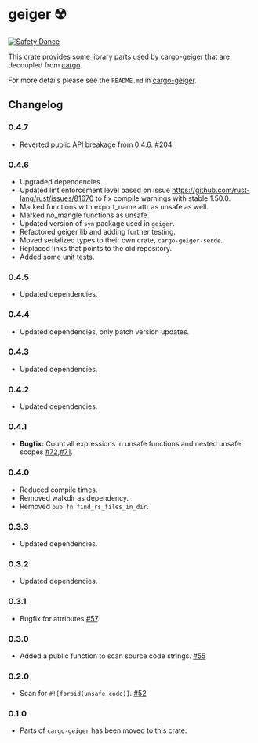 geiger ☢️ 
=========

[![Safety Dance](https://img.shields.io/badge/unsafe-forbidden-success.svg)](https://github.com/rust-secure-code/safety-dance/)

This crate provides some library parts used by [cargo-geiger] that are decoupled
from [cargo].

For more details please see the `README.md` in [cargo-geiger].

Changelog
---------

### 0.4.7
 - Reverted public API breakage from 0.4.6. [#204]

### 0.4.6
 - Upgraded dependencies.
 - Updated lint enforcement level based on issue
   https://github.com/rust-lang/rust/issues/81670 to fix compile warnings with
   stable 1.50.0.
 - Marked functions with export_name attr as unsafe as well.
 - Marked no_mangle functions as unsafe.
 - Updated version of `syn` package used in `geiger`.
 - Refactored geiger lib and adding further testing.
 - Moved serialized types to their own crate, `cargo-geiger-serde`.
 - Replaced links that points to the old repository.
 - Added some unit tests.

### 0.4.5
 - Updated dependencies.

### 0.4.4
 - Updated dependencies, only patch version updates.

### 0.4.3
 - Updated dependencies.

### 0.4.2
 - Updated dependencies.

### 0.4.1
 - __Bugfix:__ Count all expressions in unsafe functions and nested unsafe scopes [#72],[#71].

### 0.4.0
 - Reduced compile times.
 - Removed walkdir as dependency.
 - Removed `pub fn find_rs_files_in_dir`.

### 0.3.3
 - Updated dependencies.

### 0.3.2
 - Updated dependencies.

### 0.3.1
 - Bugfix for attributes [#57].

### 0.3.0
 - Added a public function to scan source code strings. [#55]

### 0.2.0
 - Scan for `#![forbid(unsafe_code)]`. [#52]

### 0.1.0
 - Parts of `cargo-geiger` has been moved to this crate.

[#52]: https://github.com/rust-secure-code/cargo-geiger/pull/52
[#55]: https://github.com/rust-secure-code/cargo-geiger/pull/55
[#57]: https://github.com/rust-secure-code/cargo-geiger/pull/57
[#71]: https://github.com/rust-secure-code/cargo-geiger/issues/71
[#72]: https://github.com/rust-secure-code/cargo-geiger/pull/72
[#204]: https://github.com/rust-secure-code/cargo-geiger/pull/204
[cargo-geiger]: https://crates.io/crates/cargo-geiger
[cargo]: https://crates.io/crates/cargo

